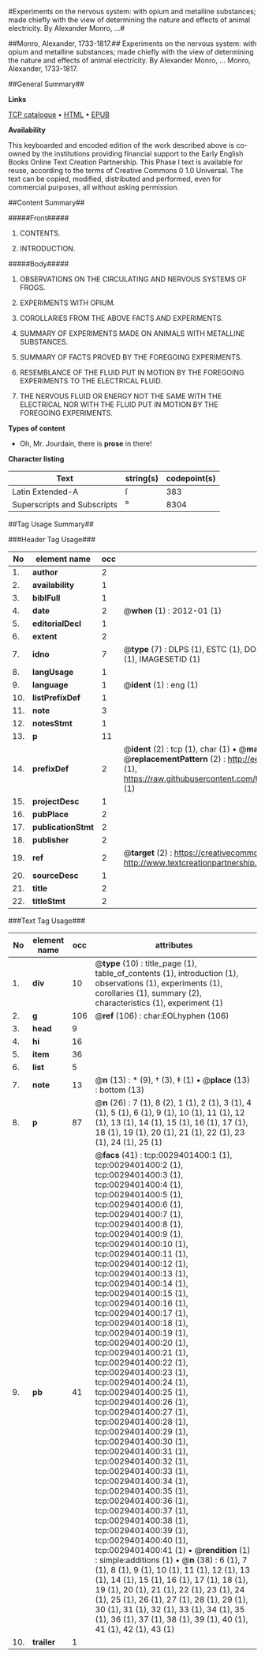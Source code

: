#Experiments on the nervous system: with opium and metalline substances; made chiefly with the view of determining the nature and effects of animal electricity. By Alexander Monro, ...#

##Monro, Alexander, 1733-1817.##
Experiments on the nervous system: with opium and metalline substances; made chiefly with the view of determining the nature and effects of animal electricity. By Alexander Monro, ...
Monro, Alexander, 1733-1817.

##General Summary##

**Links**

[TCP catalogue](http://www.ota.ox.ac.uk/tcp/)  • 
[HTML](http://tei.it.ox.ac.uk/tcp/Texts-HTML/free/004/004833529.html)  • 
[EPUB](http://tei.it.ox.ac.uk/tcp/Texts-EPUB/free/004/004833529.epub)

**Availability**

This keyboarded and encoded edition of the
	       work described above is co-owned by the institutions
	       providing financial support to the Early English Books
	       Online Text Creation Partnership. This Phase I text is
	       available for reuse, according to the terms of Creative
	       Commons 0 1.0 Universal. The text can be copied,
	       modified, distributed and performed, even for
	       commercial purposes, all without asking permission.


##Content Summary##

#####Front#####

1. CONTENTS.

1. INTRODUCTION.

#####Body#####

1. OBSERVATIONS ON THE CIRCULATING AND NERVOUS SYSTEMS OF FROGS.

1. EXPERIMENTS WITH OPIUM.

1. COROLLARIES FROM THE ABOVE FACTS AND EXPERIMENTS.

1. SUMMARY OF EXPERIMENTS MADE ON ANIMALS WITH METALLINE SUBSTANCES.

1. SUMMARY OF FACTS PROVED BY THE FOREGOING EXPERIMENTS.

1. RESEMBLANCE OF THE FLUID PUT IN MOTION BY THE FOREGOING EXPERIMENTS TO THE ELECTRICAL FLUID.

1. THE NERVOUS FLUID OR ENERGY NOT THE SAME WITH THE ELECTRICAL NOR WITH THE FLUID PUT IN MOTION BY THE FOREGOING EXPERIMENTS.

**Types of content**

  * Oh, Mr. Jourdain, there is **prose** in there!

**Character listing**


|Text|string(s)|codepoint(s)|
|---|---|---|
|Latin Extended-A|ſ|383|
|Superscripts             and Subscripts|⁰|8304|

##Tag Usage Summary##

###Header Tag Usage###

|No|element name|occ|attributes|
|---|---|---|---|
|1.|__author__|2||
|2.|__availability__|1||
|3.|__biblFull__|1||
|4.|__date__|2| @__when__ (1) : 2012-01 (1)|
|5.|__editorialDecl__|1||
|6.|__extent__|2||
|7.|__idno__|7| @__type__ (7) : DLPS (1), ESTC (1), DOCNO (1), TCP (1), GALEDOCNO (1), CONTENTSET (1), IMAGESETID (1)|
|8.|__langUsage__|1||
|9.|__language__|1| @__ident__ (1) : eng (1)|
|10.|__listPrefixDef__|1||
|11.|__note__|3||
|12.|__notesStmt__|1||
|13.|__p__|11||
|14.|__prefixDef__|2| @__ident__ (2) : tcp (1), char (1)  •  @__matchPattern__ (2) : ([0-9\-]+):([0-9IVX]+) (1), (.+) (1)  •  @__replacementPattern__ (2) : http://eebo.chadwyck.com/downloadtiff?vid=$1&page=$2 (1), https://raw.githubusercontent.com/textcreationpartnership/Texts/master/tcpchars.xml#$1 (1)|
|15.|__projectDesc__|1||
|16.|__pubPlace__|2||
|17.|__publicationStmt__|2||
|18.|__publisher__|2||
|19.|__ref__|2| @__target__ (2) : https://creativecommons.org/publicdomain/zero/1.0/ (1), http://www.textcreationpartnership.org/docs/. (1)|
|20.|__sourceDesc__|1||
|21.|__title__|2||
|22.|__titleStmt__|2||


###Text Tag Usage###

|No|element name|occ|attributes|
|---|---|---|---|
|1.|__div__|10| @__type__ (10) : title_page (1), table_of_contents (1), introduction (1), observations (1), experiments (1), corollaries (1), summary (2), characteristics (1), experiment (1)|
|2.|__g__|106| @__ref__ (106) : char:EOLhyphen (106)|
|3.|__head__|9||
|4.|__hi__|16||
|5.|__item__|36||
|6.|__list__|5||
|7.|__note__|13| @__n__ (13) : * (9), † (3), ‡ (1)  •  @__place__ (13) : bottom (13)|
|8.|__p__|87| @__n__ (26) : 7 (1), 8 (2), 1 (1), 2 (1), 3 (1), 4 (1), 5 (1), 6 (1), 9 (1), 10 (1), 11 (1), 12 (1), 13 (1), 14 (1), 15 (1), 16 (1), 17 (1), 18 (1), 19 (1), 20 (1), 21 (1), 22 (1), 23 (1), 24 (1), 25 (1)|
|9.|__pb__|41| @__facs__ (41) : tcp:0029401400:1 (1), tcp:0029401400:2 (1), tcp:0029401400:3 (1), tcp:0029401400:4 (1), tcp:0029401400:5 (1), tcp:0029401400:6 (1), tcp:0029401400:7 (1), tcp:0029401400:8 (1), tcp:0029401400:9 (1), tcp:0029401400:10 (1), tcp:0029401400:11 (1), tcp:0029401400:12 (1), tcp:0029401400:13 (1), tcp:0029401400:14 (1), tcp:0029401400:15 (1), tcp:0029401400:16 (1), tcp:0029401400:17 (1), tcp:0029401400:18 (1), tcp:0029401400:19 (1), tcp:0029401400:20 (1), tcp:0029401400:21 (1), tcp:0029401400:22 (1), tcp:0029401400:23 (1), tcp:0029401400:24 (1), tcp:0029401400:25 (1), tcp:0029401400:26 (1), tcp:0029401400:27 (1), tcp:0029401400:28 (1), tcp:0029401400:29 (1), tcp:0029401400:30 (1), tcp:0029401400:31 (1), tcp:0029401400:32 (1), tcp:0029401400:33 (1), tcp:0029401400:34 (1), tcp:0029401400:35 (1), tcp:0029401400:36 (1), tcp:0029401400:37 (1), tcp:0029401400:38 (1), tcp:0029401400:39 (1), tcp:0029401400:40 (1), tcp:0029401400:41 (1)  •  @__rendition__ (1) : simple:additions (1)  •  @__n__ (38) : 6 (1), 7 (1), 8 (1), 9 (1), 10 (1), 11 (1), 12 (1), 13 (1), 14 (1), 15 (1), 16 (1), 17 (1), 18 (1), 19 (1), 20 (1), 21 (1), 22 (1), 23 (1), 24 (1), 25 (1), 26 (1), 27 (1), 28 (1), 29 (1), 30 (1), 31 (1), 32 (1), 33 (1), 34 (1), 35 (1), 36 (1), 37 (1), 38 (1), 39 (1), 40 (1), 41 (1), 42 (1), 43 (1)|
|10.|__trailer__|1||

